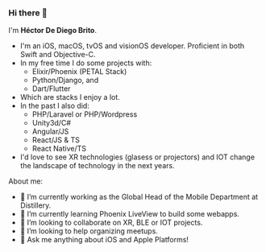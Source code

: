 ### Hi there 👋 

I'm **Héctor De Diego Brito**.   

- I'm an iOS, macOS, tvOS and visionOS developer. Proficient in both Swift and Objective-C.  
- In my free time I do some projects with:
    - Elixir/Phoenix (PETAL Stack)
    - Python/Django, and
    - Dart/Flutter
- Which are stacks I enjoy a lot.
- In the past I also did:
    - PHP/Laravel or PHP/Wordpress
    - Unity3d/C# 
    - Angular/JS
    - React/JS & TS
    - React Native/TS
- I'd love to see XR technologies (glasess or projectors) and IOT change the landscape of technology in the next years.

About me:

- 🔭 I’m currently working as the Global Head of the Mobile Department at Distillery.
- 🌱 I’m currently learning Phoenix LiveView to build some webapps.
- 👯 I’m looking to collaborate on XR, BLE or IOT projects. 
- 🤔 I’m looking to help organizing meetups.
- 💬 Ask me anything about iOS and Apple Platforms!

<!--
**lecksfrawen/lecksfrawen** is a ✨ _special_ ✨ repository because its `README.md` (this file) appears on your GitHub profile.

Here are some ideas to get you started:

- 🔭 I’m currently working on ...
- 🌱 I’m currently learning ...
- 👯 I’m looking to collaborate on ...
- 🤔 I’m looking for help with ...
- 💬 Ask me about ...
- 📫 How to reach me: ...
- 😄 Pronouns: ...
- ⚡ Fun fact: ...
-->
